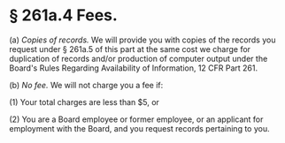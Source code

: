 # § 261a.4   Fees.

(a) *Copies of records.* We will provide you with copies of the records you request under § 261a.5 of this part at the same cost we charge for duplication of records and/or production of computer output under the Board's Rules Regarding Availability of Information, 12 CFR Part 261.


(b) *No fee.* We will not charge you a fee if:


(1) Your total charges are less than $5, or


(2) You are a Board employee or former employee, or an applicant for employment with the Board, and you request records pertaining to you.




